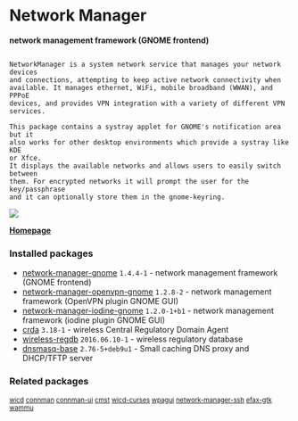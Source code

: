 # Network Manager

__network management framework (GNOME frontend)__

```

NetworkManager is a system network service that manages your network devices
and connections, attempting to keep active network connectivity when
available. It manages ethernet, WiFi, mobile broadband (WWAN), and PPPoE
devices, and provides VPN integration with a variety of different VPN
services.

This package contains a systray applet for GNOME's notification area but it
also works for other desktop environments which provide a systray like KDE
or Xfce.
It displays the available networks and allows users to easily switch between
them. For encrypted networks it will prompt the user for the key/passphrase
and it can optionally store them in the gnome-keyring.

```

[![](https://screenshots.debian.net/thumbnail-with-version/network-manager-gnome/9001)](https://screenshots.debian.net/screenshot-with-version/network-manager-gnome/9001)



**[Homepage](https://www.gnome.org/projects/NetworkManager/)**

### Installed packages

* [network-manager-gnome](https://packages.debian.org/stretch/network-manager-gnome) `1.4.4-1` - network management framework (GNOME frontend)
* [network-manager-openvpn-gnome](https://packages.debian.org/stretch/network-manager-openvpn-gnome) `1.2.8-2` - network management framework (OpenVPN plugin GNOME GUI)
* [network-manager-iodine-gnome](https://packages.debian.org/stretch/network-manager-iodine-gnome) `1.2.0-1+b1` - network management framework (iodine plugin GNOME GUI)
* [crda](https://packages.debian.org/stretch/crda) `3.18-1` - wireless Central Regulatory Domain Agent
* [wireless-regdb](https://packages.debian.org/stretch/wireless-regdb) `2016.06.10-1` - wireless regulatory database
* [dnsmasq-base](https://packages.debian.org/stretch/dnsmasq-base) `2.76-5+deb9u1` - Small caching DNS proxy and DHCP/TFTP server

### Related packages

<sub> [wicd](https://packages.debian.org/stretch/wicd) [connman](https://packages.debian.org/stretch/connman) [connman-ui](https://packages.debian.org/stretch/connman-ui) [cmst](https://packages.debian.org/stretch/cmst) [wicd-curses](https://packages.debian.org/stretch/wicd-curses) [wpagui](https://packages.debian.org/stretch/wpagui) [network-manager-ssh](https://packages.debian.org/stretch/network-manager-ssh) [efax-gtk](https://packages.debian.org/stretch/efax-gtk) [wammu](https://packages.debian.org/stretch/wammu)  </sub>
